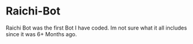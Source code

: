 # Raichi-Bot
Raichi Bot was the first Bot I have coded. Im not sure what it all includes since it was 6+ Months ago.
